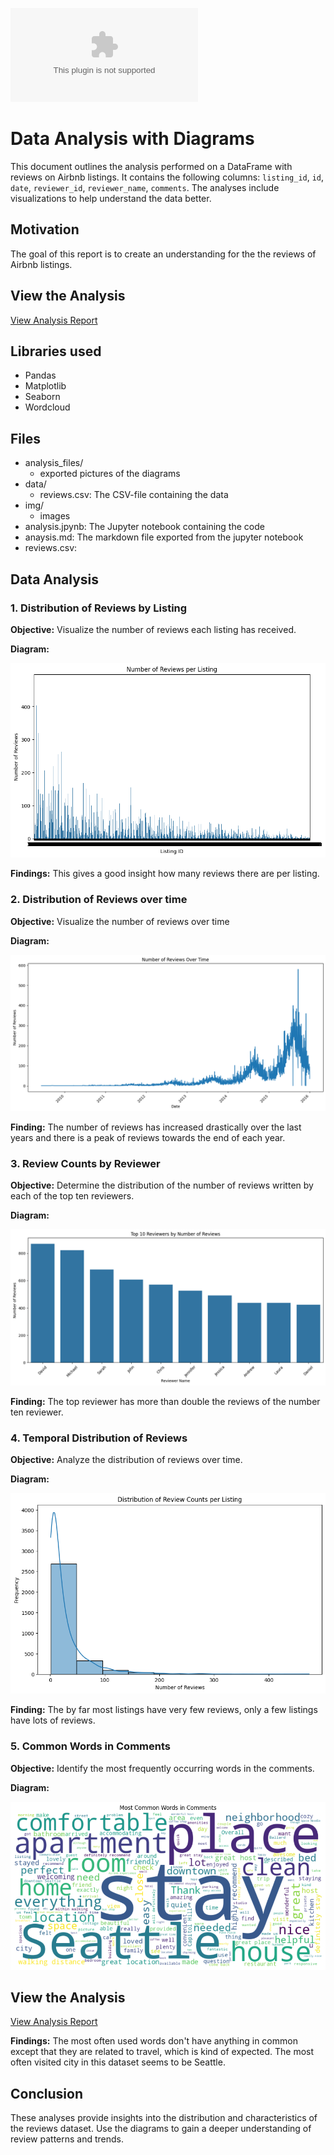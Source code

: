 ![Cinema](data/reviews.csv)

# Data Analysis with Diagrams

This document outlines the analysis performed on a DataFrame with reviews on Airbnb listings. It contains the following columns: `listing_id`, `id`, `date`, `reviewer_id`, `reviewer_name`, `comments`. The analyses include visualizations to help understand the data better.

## Motivation

The goal of this report is to create an understanding for the the reviews of Airbnb listings.

## View the Analysis

[View Analysis Report](analysis.md)

## Libraries used

* Pandas
* Matplotlib
* Seaborn
* Wordcloud

## Files

* analysis_files/
  * exported pictures of the diagrams
* data/
  * reviews.csv: The CSV-file containing the data
* img/
  * images
* analysis.jpynb: The Jupyter notebook containing the code
* anaysis.md: The markdown file exported from the jupyter notebook
* reviews.csv:


## Data Analysis

### 1. Distribution of Reviews by Listing

**Objective:** Visualize the number of reviews each listing has received.

**Diagram:**

![png](analysis_files/analysis_3_0.png)

**Findings:** This gives a good insight how many reviews there are per listing.

### 2. Distribution of Reviews over time

**Objective:** Visualize the number of reviews over time

**Diagram:**

![png](analysis_files/analysis_5_0.png)

**Finding:** The number of reviews has increased drastically over the last years and there is a peak of reviews towards the end of each year.

### 3. Review Counts by Reviewer

**Objective:** Determine the distribution of the number of reviews written by each of the top ten reviewers.

**Diagram:**

![png](analysis_files/analysis_7_0.png)

**Finding:** The top reviewer has more than double the reviews of the number ten reviewer.

### 4. Temporal Distribution of Reviews

**Objective:** Analyze the distribution of reviews over time.

**Diagram:**

![png](analysis_files/analysis_9_0.png)

**Finding:** The by far most listings have very few reviews, only a few listings have lots of reviews.

### 5. Common Words in Comments

**Objective:** Identify the most frequently occurring words in the comments.

**Diagram:**

![png](analysis_files/analysis_11_0.png)

## View the Analysis

[View Analysis Report](analysis.md)

**Findings:** The most often used words don't have anything in common except that they are related to travel, which is kind of expected. The most often visited city in this dataset seems to be Seattle.

## Conclusion

These analyses provide insights into the distribution and characteristics of the reviews dataset. Use the diagrams to gain a deeper understanding of review patterns and trends.
